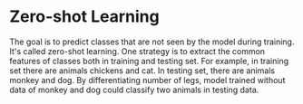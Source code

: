 # Zero-shot Learning

The goal is to predict classes that are not seen by the model during training. It's called zero-shot learning. One strategy is to extract the common features of classes both in training and testing set. For example, in training set there are animals chickens and cat. In testing set, there are animals monkey and dog. By differentiating number of legs, model trained without data of monkey and dog could classify two animals in testing data.